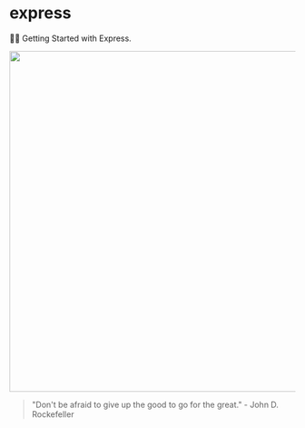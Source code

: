 # express

🚀🌱 Getting Started with Express.

<p align="center">
  <img src="https://user-images.githubusercontent.com/34389409/51299009-6b880a80-1a59-11e9-820a-a43c0b1fd8da.png" width="600"/>
</p>


<!-- INSPIRATIONAL_QUOTE_START -->
> "Don't be afraid to give up the good to go for the great." - John D. Rockefeller
<!-- INSPIRATIONAL_QUOTE_END -->
